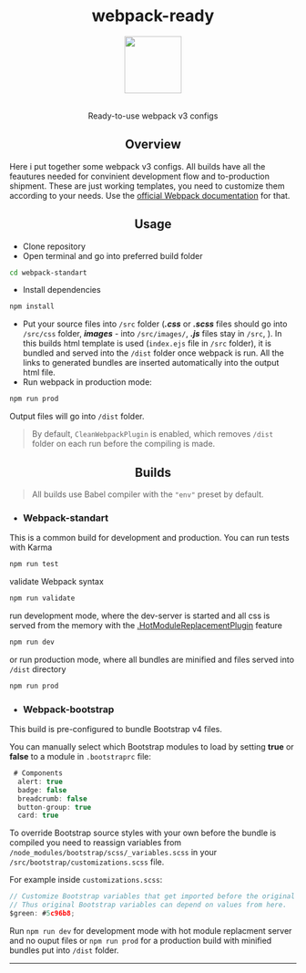 <div align="center">
<h1>webpack-ready</h1>
  <a href="https://github.com/webpack/webpack">
    <img width="100" heigth="100" src="https://webpack.js.org/assets/icon-square-big.svg">
  </a>
  <br>
  <br>
  <p>
   Ready-to-use webpack v3 configs
  </p>
</div>

<h2 align="center">Overview</h2>

Here i put together some webpack v3 configs. All builds have all the feautures needed for convinient development flow and to-production shipment. These are just working templates, you need to customize them according to your needs. Use the [official Webpack documentation](https://webpack.js.org/guides/) for that.

<h2 align="center">Usage</h2>

- Clone repository
- Open terminal and go into preferred build folder
```bash
cd webpack-standart
```
- Install dependencies
```bash
npm install
```
- Put your source files into `/src` folder (**_.css_** or **_.scss_** files should go into `/src/css` folder, **_images_** - into `/src/images/`, **_.js_** files stay in `/src`, ).
In this builds html template is used (`index.ejs` file in `/src` folder), it is bundled and served into the `/dist` folder once webpack is run. All the links to generated bundles are inserted automatically into the output html file.
- Run webpack in production mode:
```bash
npm run prod
```
Output files will go into `/dist` folder.
> By default, `CleanWebpackPlugin` is enabled, which removes `/dist` folder on each run before the compiling is made. 

<h2 align="center">Builds</h2>

> All builds use Babel compiler with the `"env"` preset by default. 

+ ### Webpack-standart
This is a common build for development and production. 
You can run tests with Karma
```bash
npm run test
```
validate Webpack syntax
```bash
npm run validate
```
run development mode, where the dev-server is started and all css is served from the memory with the [.HotModuleReplacementPlugin](https://webpack.js.org/guides/hot-module-replacement/) feature
```bash
npm run dev
```
or run production mode, where all bundles are minified and files served into `/dist` directory
```bash
npm run prod
```
+ ### Webpack-bootstrap
This build is pre-configured to bundle Bootstrap v4 files. 

You can manually select which Bootstrap modules to load by setting **true** or **false** to a module in `.bootstraprc` file:
```js
 # Components
  alert: true
  badge: false
  breadcrumb: false
  button-group: true
  card: true
  ```
To override Bootstrap source styles with your own before the bundle is compiled you need to reassign variables from `/node_modules/bootstrap/scss/_variables.scss` in your `/src/bootstrap/customizations.scss` file.

For example inside `customizations.scss`:
```js
// Customize Bootstrap variables that get imported before the original Bootstrap variables.
// Thus original Bootstrap variables can depend on values from here.
$green: #5c96b8;
```
Run `npm run dev` for development mode with hot module replacment server and no ouput files or `npm run prod` for a production build with minified bundles put into `/dist` folder.

******

